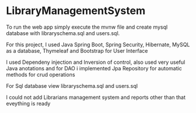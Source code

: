 # LibraryManagementSystem

To run the web app simply execute the mvnw file and create mysql database with libraryschema.sql and users.sql.

For this project, I used Java Spring Boot, Spring Security, Hibernate, MySQL as a database, Thymeleaf and Bootstrap for User Interface

I used Dependeny injection and Inversion of control, also used very useful Java anotations and for DAO i implemented Jpa Repository for automatic methods for crud operations

For Sql database view libraryschema.sql and users.sql

I could not add Librarians management system and reports other than that eveything is ready
